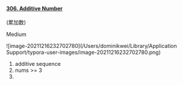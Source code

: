 #### [306. Additive Number](https://leetcode-cn.com/problems/additive-number/)

(累加数)

Medium

![image-20211216232702780](/Users/dominikwei/Library/Application Support/typora-user-images/image-20211216232702780.png)

1. additive sequence
2. nums >= 3
3. 